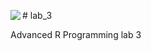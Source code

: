 <p><img align="left" src="https://travis-ci.com/Raikao/lab_3.svg?token=aud8Z2Q4Kbzi1iZ5qwzt&branch=master"></p>
<p># lab_3</p>
Advanced R Programming lab 3

